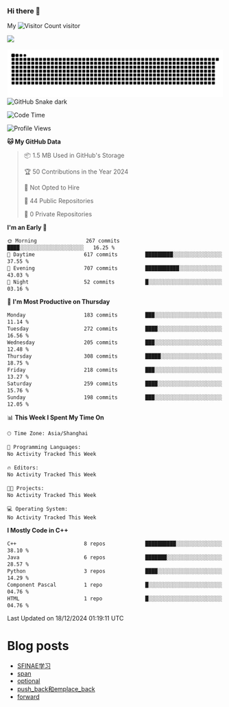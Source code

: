 ### Hi there 👋

My ![Visitor Count](https://profile-counter.glitch.me/bugcat9/count.svg) visitor
<!--
**bugcat9/bugcat9** is a ✨ _special_ ✨ repository because its `README.md` (this file) appears on your GitHub profile.

Here are some ideas to get you started:

- 🔭 I’m currently working on ...
- 🌱 I’m currently learning ...
- 👯 I’m looking to collaborate on ...
- 🤔 I’m looking for help with ...
- 💬 Ask me about ...
- 📫 How to reach me: ...
- 😄 Pronouns: ...
- ⚡ Fun fact: ...
-->
![](https://github-readme-stats.vercel.app/api?username=bugcat9)

![GitHub Snake Light](https://raw.githubusercontent.com/bugcat9/bugcat9/output/github-contribution-grid-snake.svg#gh-light-mode-only)
![GitHub Snake dark](github-snake-dark.svg#gh-dark-mode-only)


<!--START_SECTION:waka-->
![Code Time](http://img.shields.io/badge/Code%20Time-940%20hrs%2025%20mins-blue)

![Profile Views](http://img.shields.io/badge/Profile%20Views-0-blue)

**🐱 My GitHub Data** 

> 📦 1.5 MB Used in GitHub's Storage 
 > 
> 🏆 50 Contributions in the Year 2024
 > 
> 🚫 Not Opted to Hire
 > 
> 📜 44 Public Repositories 
 > 
> 🔑 0 Private Repositories 
 > 
**I'm an Early 🐤** 

```text
🌞 Morning                267 commits         ████░░░░░░░░░░░░░░░░░░░░░   16.25 % 
🌆 Daytime                617 commits         █████████░░░░░░░░░░░░░░░░   37.55 % 
🌃 Evening                707 commits         ███████████░░░░░░░░░░░░░░   43.03 % 
🌙 Night                  52 commits          █░░░░░░░░░░░░░░░░░░░░░░░░   03.16 % 
```
📅 **I'm Most Productive on Thursday** 

```text
Monday                   183 commits         ███░░░░░░░░░░░░░░░░░░░░░░   11.14 % 
Tuesday                  272 commits         ████░░░░░░░░░░░░░░░░░░░░░   16.56 % 
Wednesday                205 commits         ███░░░░░░░░░░░░░░░░░░░░░░   12.48 % 
Thursday                 308 commits         █████░░░░░░░░░░░░░░░░░░░░   18.75 % 
Friday                   218 commits         ███░░░░░░░░░░░░░░░░░░░░░░   13.27 % 
Saturday                 259 commits         ████░░░░░░░░░░░░░░░░░░░░░   15.76 % 
Sunday                   198 commits         ███░░░░░░░░░░░░░░░░░░░░░░   12.05 % 
```


📊 **This Week I Spent My Time On** 

```text
🕑︎ Time Zone: Asia/Shanghai

💬 Programming Languages: 
No Activity Tracked This Week

🔥 Editors: 
No Activity Tracked This Week

🐱‍💻 Projects: 
No Activity Tracked This Week

💻 Operating System: 
No Activity Tracked This Week
```

**I Mostly Code in C++** 

```text
C++                      8 repos             ██████████░░░░░░░░░░░░░░░   38.10 % 
Java                     6 repos             ███████░░░░░░░░░░░░░░░░░░   28.57 % 
Python                   3 repos             ████░░░░░░░░░░░░░░░░░░░░░   14.29 % 
Component Pascal         1 repo              █░░░░░░░░░░░░░░░░░░░░░░░░   04.76 % 
HTML                     1 repo              █░░░░░░░░░░░░░░░░░░░░░░░░   04.76 % 
```




 Last Updated on 18/12/2024 01:19:11 UTC
<!--END_SECTION:waka-->
# Blog posts
<!-- BLOG-POST-LIST:START -->
- [SFINAE学习](https://bugcat.top/2024/11/28/C++/SFINAE%E5%AD%A6%E4%B9%A0/)
- [span](https://bugcat.top/2024/11/10/C++/span/)
- [optional](https://bugcat.top/2024/11/10/C++/optional/)
- [push_back和emplace_back](https://bugcat.top/2024/10/20/C++/push-back%E5%92%8Cemplace-back/)
- [forward](https://bugcat.top/2024/10/20/C++/forward/)
<!-- BLOG-POST-LIST:END -->
